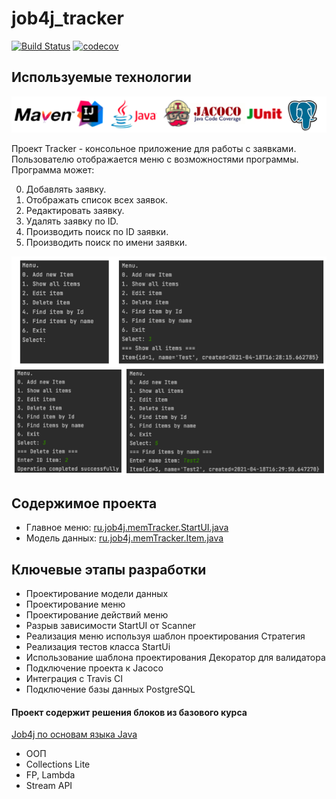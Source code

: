 # job4j_tracker

[![Build Status](https://travis-ci.com/kamikhaylov/job4j_tracker.svg?branch=master)](https://travis-ci.com/kamikhaylov/job4j_tracker)
[![codecov](https://codecov.io/gh/kamikhaylov/job4j_tracker/branch/dependabot/maven/junit-junit-4.13.1/graph/badge.svg?token=74H4P8X7FP)](https://codecov.io/gh/kamikhaylov/job4j_tracker)


## Используемые технологии
![img.png](pictures/tech.png)


Проект Tracker - консольное приложение для работы с заявками. Пользователю отображается меню с возможностями программы. Программа может:

0. Добавлять заявку.
1. Отображать список всех заявок.
2. Редактировать заявку.
3. Удалять заявку по ID.
4. Производить поиск по ID заявки.
5. Производить поиск по имени заявки.

![img_1.png](pictures/menu.png)

## Содержимое проекта
- Главное меню: <a href="https://github.com/kamikhaylov/job4j_tracker/blob/master/src/main/java/ru/job4j/memTracker/StartUI.java">ru.job4j.memTracker.StartUI.java</a>
- Модель данных: <a href="https://github.com/kamikhaylov/job4j_tracker/blob/master/src/main/java/ru/job4j/memTracker/Item.java">ru.job4j.memTracker.Item.java</a>

## Ключевые этапы разработки
- Проектирование модели данных
- Проектирование меню
- Проектирование действий меню
- Разрыв зависимости StartUI от Scanner
- Реализация меню используя шаблон проектирования Стратегия
- Реализация тестов класса StartUi
- Использование шаблона проектирования Декоратор для валидатора
- Подключение проекта к Jacoco
- Интеграция с Travis CI
- Подключение базы данных PostgreSQL

#### Проект содержит решения блоков из базового курса 
<a href="https://github.com/kamikhaylov/job4j_elementary">Job4j по основам языка Java</a>
- ООП
- Collections Lite
- FP, Lambda
- Stream API